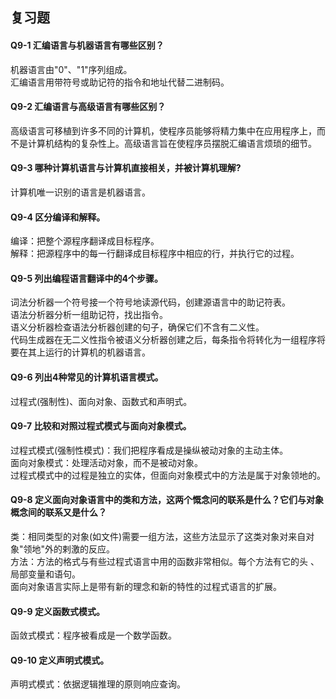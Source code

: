 ## 复习题
#### Q9-1 汇编语言与机器语言有哪些区别？
机器语言由"0"、"1"序列组成。    
汇编语言用带符号或助记符的指令和地址代替二进制码。

#### Q9-2 汇编语言与高级语言有哪些区别？
高级语言可移植到许多不同的计算机，使程序员能够将精力集中在应用程序上，而不是计算机结构的复杂性上。高级语言旨在使程序员摆脱汇编语言烦琐的细节。    

#### Q9-3 哪种计算机语言与计算机直接相关，并被计算机理解?
计算机唯一识别的语言是机器语言。   

#### Q9-4 区分编译和解释。
编译：把整个源程序翻译成目标程序。    
解释：把源程序中的每一行翻译成目标程序中相应的行，并执行它的过程。    

#### Q9-5 列出编程语言翻译中的4个步骤。
词法分析器一个符号接一个符号地读源代码，创建源语言中的助记符表。    
语法分析器分析一组助记符，找出指令。     
语义分析器检查语法分析器创建的句子，确保它们不含有二义性。    
代码生成器在无二义性指令被语义分析器创建之后，每条指令将转化为一组程序将要在其上运行的计算机的机器语言。    

#### Q9-6 列出4种常见的计算机语言模式。
过程式(强制性)、面向对象、函数式和声明式。   

#### Q9-7 比较和对照过程式模式与面向对象模式。
过程式模式(强制性模式)：我们把程序看成是操纵被动对象的主动主体。    
面向对象模式：处理活动对象，而不是被动对象。    
过程式模式中的过程是独立的实体，但面向对象模式中的方法是属于对象领地的。   

#### Q9-8 定义面向对象语言中的类和方法，这两个慨念问的联系是什么？它们与对象概念间的联系又是什么？
类：相同类型的对象(如文件)需要一组方法，这些方法显示了这类对象对来自对象"领地"外的剌激的反应。    
方法：方法的格式与有些过程式语言中用的函数非常相似。每个方法有它的头 、局部变量和语句。    
面向对象语言实际上是带有新的理念和新的特性的过程式语言的扩展。   

#### Q9-9 定义函数式模式。
函敛式模式：程序被看成是一个数学函数。   

#### Q9-10 定义声明式模式。
声明式模式：依据逻辑推理的原则响应查询。   
